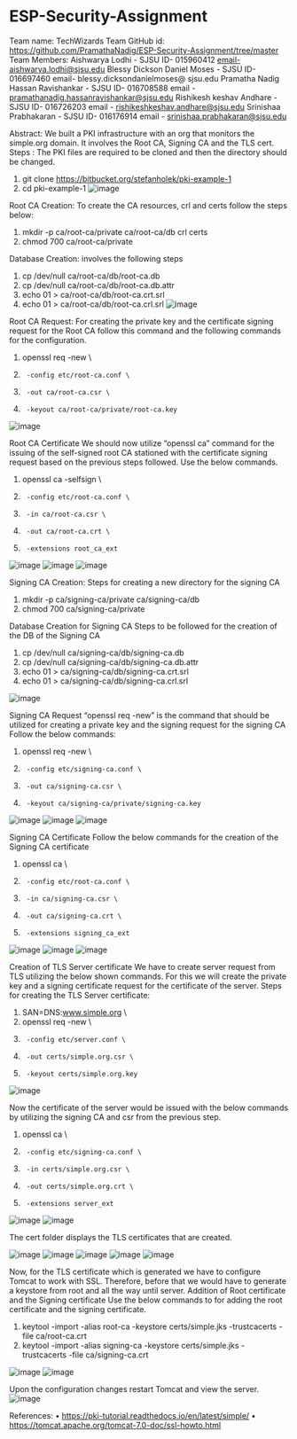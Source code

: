 # ESP-Security-Assignment
Team name: TechWizards
Team GitHub id: https://github.com/PramathaNadig/ESP-Security-Assignment/tree/master
Team Members:
Aishwarya Lodhi - SJSU ID- 015960412	   email-aishwarya.lodhi@sjsu.edu
Blessy Dickson Daniel Moses	- SJSU ID- 016697460 email- blessy.dicksondanielmoses@ sjsu.edu
Pramatha Nadig Hassan Ravishankar		- SJSU ID- 016708588	email - pramathanadig.hassanravishankar@sjsu.edu
Rishikesh keshav Andhare	- SJSU ID- 	016726203	email - rishikeshkeshav.andhare@sjsu.edu
Srinishaa Prabhakaran 	- SJSU ID- 	016176914	email - srinishaa.prabhakaran@sjsu.edu

Abstract: We built a PKI infrastructure with an org that monitors the simple.org domain. It involves the Root CA, Signing CA and the TLS cert.
Steps : The PKI files are required to be cloned and then the directory should be changed.
1)	git clone https://bitbucket.org/stefanholek/pki-example-1
2)	cd pki-example-1
![image](https://user-images.githubusercontent.com/111613205/201600994-2d313dd7-fc5c-4bfd-a5c5-d081939b4385.png)

 
Root CA Creation:
To create the CA  resources, crl and certs follow the steps below:
1)	mkdir -p ca/root-ca/private ca/root-ca/db crl certs
2)	chmod 700 ca/root-ca/private

Database Creation: involves the following steps

1)	cp /dev/null ca/root-ca/db/root-ca.db
2)	cp /dev/null ca/root-ca/db/root-ca.db.attr
3)	echo 01 > ca/root-ca/db/root-ca.crt.srl
4)	echo 01 > ca/root-ca/db/root-ca.crl.srl
![image](https://user-images.githubusercontent.com/111613205/201601093-fd30c542-3b2a-407c-be76-ffbcef8b74b7.png)

 


Root CA Request: 
For creating the private key and the certificate signing request for the Root CA follow this command and the following commands for the configuration.
1)	openssl req -new \
2)	    -config etc/root-ca.conf \
3)	    -out ca/root-ca.csr \
4)	    -keyout ca/root-ca/private/root-ca.key
 ![image](https://user-images.githubusercontent.com/111613205/201601128-d54de7b5-1a69-4b13-8c2f-3d63b93fbc04.png)


Root CA Certificate
We should now utilize “openssl ca” command for the issuing of the self-signed root CA stationed with the certificate signing request based on the previous steps followed. Use the below commands.
1)	openssl ca -selfsign \
2)	    -config etc/root-ca.conf \
3)	    -in ca/root-ca.csr \
4)	    -out ca/root-ca.crt \
5)	    -extensions root_ca_ext
![image](https://user-images.githubusercontent.com/111613205/201601173-4eb6db7b-2694-42a4-96e0-cf8b4fda998c.png)
![image](https://user-images.githubusercontent.com/111613205/201601220-bbd135f1-c39a-4e09-88b7-0c6d5e40d3ec.png)
![image](https://user-images.githubusercontent.com/111613205/201601238-e887ed5b-37ec-49a3-85fe-741a0d34801c.png)

 
 

 



Signing CA Creation:
Steps for creating a new directory for the signing CA
1)	mkdir -p ca/signing-ca/private ca/signing-ca/db
2)	chmod 700 ca/signing-ca/private

Database Creation for Signing CA
Steps to be followed for the creation of the DB of the Signing CA
1)	cp /dev/null ca/signing-ca/db/signing-ca.db
2)	cp /dev/null ca/signing-ca/db/signing-ca.db.attr
3)	echo 01 > ca/signing-ca/db/signing-ca.crt.srl
4)	echo 01 > ca/signing-ca/db/signing-ca.crl.srl

 ![image](https://user-images.githubusercontent.com/111613205/201601280-b5fda6d8-d56d-4cf3-992b-e499826d73b7.png)








Signing CA Request
“openssl req -new” is the command that should be utilized for creating a private key and the signing request for the signing CA
Follow the below commands:
1)	openssl req -new \
2)	    -config etc/signing-ca.conf \
3)	    -out ca/signing-ca.csr \
4)	    -keyout ca/signing-ca/private/signing-ca.key
![image](https://user-images.githubusercontent.com/111613205/201601375-f8e3e430-2975-4535-bb74-5b55963c1060.png)
![image](https://user-images.githubusercontent.com/111613205/201601396-68d3bcbe-f83b-4346-a410-8b5b97ba29c6.png)
![image](https://user-images.githubusercontent.com/111613205/201601416-a4f84708-9d2b-46f7-abe3-3477ac16fcbb.png)

 
 
 
Signing CA Certificate
Follow the below commands for the creation of the Signing CA certificate
1)	openssl ca \
2)	    -config etc/root-ca.conf \
3)	    -in ca/signing-ca.csr \
4)	    -out ca/signing-ca.crt \
5)	    -extensions signing_ca_ext

 ![image](https://user-images.githubusercontent.com/111613205/201601479-57a9ffd0-75d1-4e0d-8b5c-82df7a52022c.png)
![image](https://user-images.githubusercontent.com/111613205/201601504-52f5ede5-24b0-441e-8c1c-696f2783cf6a.png)
![image](https://user-images.githubusercontent.com/111613205/201601523-caf0fd35-4961-411f-99a1-9c9b88540461.png)


 

 

Creation of TLS Server certificate
We have to create server request from TLS utilizing the below shown commands. For this we will create the private key and a signing certificate request for the certificate of the server.
Steps for creating the TLS Server certificate:
1)	SAN=DNS:www.simple.org \
2)	openssl req -new \
3)	    -config etc/server.conf \
4)	    -out certs/simple.org.csr \
5)	    -keyout certs/simple.org.key

 ![image](https://user-images.githubusercontent.com/111613205/201601571-210a32ce-956f-4861-a788-c6788a6a710c.png)



Now the certificate of the server would be issued with the below commands by utilizing the signing CA and csr from the previous step.
1)	openssl ca \
2)	    -config etc/signing-ca.conf \
3)	    -in certs/simple.org.csr \
4)	    -out certs/simple.org.crt \
5)	    -extensions server_ext
![image](https://user-images.githubusercontent.com/111613205/201601643-4533a678-e4ef-4687-b741-7db20b277a22.png)
![image](https://user-images.githubusercontent.com/111613205/201601671-c93eb1a6-0ad1-4fef-9a16-645bf239c340.png)


 

 
The cert folder displays the TLS certificates that are created.
 
 ![image](https://user-images.githubusercontent.com/111613205/201601696-7a9db21b-8716-4c14-ac3e-934fe83730a7.png)
![image](https://user-images.githubusercontent.com/111613205/201601708-ffc61569-eaa1-4885-aad7-30cea4c6c367.png)
![image](https://user-images.githubusercontent.com/111613205/201601732-a24b1e43-97b8-4eb2-8eb9-281c5a4c5356.png)
![image](https://user-images.githubusercontent.com/111613205/201601754-517b4667-e958-4b3e-8fb8-9b6a66d01dec.png)
![image](https://user-images.githubusercontent.com/111613205/201601771-86e023ae-a1c2-4c25-9939-8cd911e6aa66.png)


 
 

 
Now, for the TLS certificate which is generated we have to configure Tomcat to work with SSL. Therefore, before that we would have to generate a keystore from root and all the way until server.
Addition of Root certificate and the Signing certificate
Use the below commands to for adding the root certificate and the signing certificate.
1)	keytool -import -alias root-ca -keystore certs/simple.jks -trustcacerts -file ca/root-ca.crt
2)	keytool -import -alias signing-ca -keystore certs/simple.jks -trustcacerts -file ca/signing-ca.crt
 
![image](https://user-images.githubusercontent.com/111613205/201601820-4e79356a-e6af-4591-9f51-5cbcf8473ce6.png)
![image](https://user-images.githubusercontent.com/111613205/201601852-9a5059ad-587b-47f6-9f04-d2f254417cf5.png)

 


Upon the configuration changes restart Tomcat and view the server.
![image](https://user-images.githubusercontent.com/111613205/201601877-5601d0f5-5178-4585-8522-573bbcbe69ff.png)

 

References:
•	https://pki-tutorial.readthedocs.io/en/latest/simple/
•	https://tomcat.apache.org/tomcat-7.0-doc/ssl-howto.html

